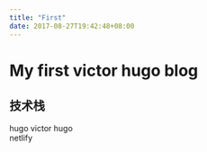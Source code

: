 ```yaml
---
title: "First"
date: 2017-08-27T19:42:48+08:00
---
```


# My first victor hugo blog

## 技术栈

hugo victor hugo  
netlify

